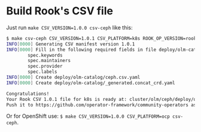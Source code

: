 # Build Rook's CSV file

Just run `make CSV_VERSION=1.0.0 csv-ceph` like this:

```bash
$ make csv-ceph CSV_VERSION=1.0.1 CSV_PLATFORM=k8s ROOK_OP_VERSION=rook/ceph:v1.0.1
INFO[0000] Generating CSV manifest version 1.0.1
INFO[0000] Fill in the following required fields in file deploy/olm-catalog/ceph.csv.yaml:
        spec.keywords
        spec.maintainers
        spec.provider
        spec.labels
INFO[0000] Create deploy/olm-catalog/ceph.csv.yaml
INFO[0000] Create deploy/olm-catalog/_generated.concat_crd.yaml

Congratulations!
Your Rook CSV 1.0.1 file for k8s is ready at: cluster/olm/ceph/deploy/olm-catalog/rook-ceph.v1.0.1.clusterserviceversion.yaml
Push it to https://github.com/operator-framework/community-operators as well as the CRDs files from cluster/olm/ceph/deploy/crds and the package file cluster/olm/ceph/assemble/rook-ceph.package.yaml.
```

Or for OpenShift use: `$ make CSV_VERSION=1.0.0 CSV_PLATFORM=ocp csv-ceph`.
